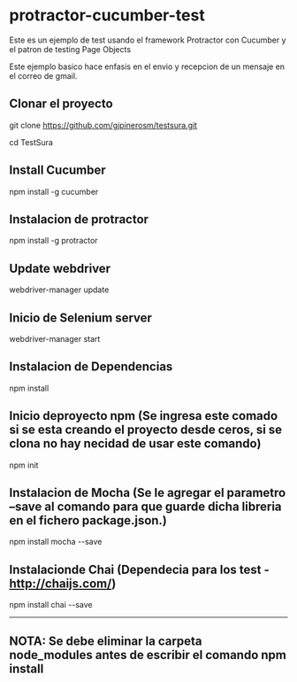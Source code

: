 # protractor-cucumber-test

Este es un ejemplo de test usando el framework Protractor con Cucumber y el patron de testing Page Objects

Este ejemplo basico hace enfasis en el envio y recepcion de un mensaje en el correo de gmail.

## Clonar el proyecto

git clone https://github.com/gjpinerosm/testsura.git

cd TestSura

## Install Cucumber

npm install -g cucumber

## Instalacion de protractor

npm install -g protractor

## Update webdriver

webdriver-manager update

## Inicio de Selenium server

webdriver-manager start

## Instalacion de Dependencias

npm install

## Inicio deproyecto npm (Se ingresa este comado si se esta creando el proyecto desde ceros, si se clona no hay necidad de usar este comando)

npm init

## Instalacion de Mocha (Se le agregar el parametro –save al comando para que guarde dicha libreria en el fichero package.json.)

npm install mocha --save

## Instalacionde Chai (Dependecia para los test - http://chaijs.com/)

npm install chai --save

----
## NOTA: Se debe eliminar la carpeta node_modules antes de escribir el comando npm install
